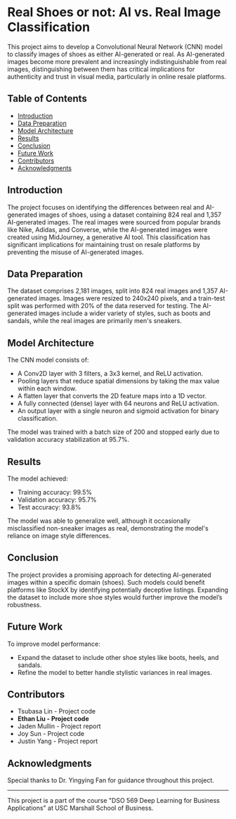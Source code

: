 # Real Shoes or not: AI vs. Real Image Classification

This project aims to develop a Convolutional Neural Network (CNN) model to classify images of shoes as either AI-generated or real. As AI-generated images become more prevalent and increasingly indistinguishable from real images, distinguishing between them has critical implications for authenticity and trust in visual media, particularly in online resale platforms.

## Table of Contents
- [Introduction](#introduction)
- [Data Preparation](#data-preparation)
- [Model Architecture](#model-architecture)
- [Results](#results)
- [Conclusion](#conclusion)
- [Future Work](#future-work)
- [Contributors](#contributors)
- [Acknowledgments](#acknowledgments)

## Introduction

The project focuses on identifying the differences between real and AI-generated images of shoes, using a dataset containing 824 real and 1,357 AI-generated images. The real images were sourced from popular brands like Nike, Adidas, and Converse, while the AI-generated images were created using MidJourney, a generative AI tool. This classification has significant implications for maintaining trust on resale platforms by preventing the misuse of AI-generated images.

## Data Preparation

The dataset comprises 2,181 images, split into 824 real images and 1,357 AI-generated images. Images were resized to 240x240 pixels, and a train-test split was performed with 20% of the data reserved for testing. The AI-generated images include a wider variety of styles, such as boots and sandals, while the real images are primarily men's sneakers.

## Model Architecture

The CNN model consists of:
- A Conv2D layer with 3 filters, a 3x3 kernel, and ReLU activation.
- Pooling layers that reduce spatial dimensions by taking the max value within each window.
- A flatten layer that converts the 2D feature maps into a 1D vector.
- A fully connected (dense) layer with 64 neurons and ReLU activation.
- An output layer with a single neuron and sigmoid activation for binary classification.

The model was trained with a batch size of 200 and stopped early due to validation accuracy stabilization at 95.7%.

## Results

The model achieved:
- Training accuracy: 99.5%
- Validation accuracy: 95.7%
- Test accuracy: 93.8%

The model was able to generalize well, although it occasionally misclassified non-sneaker images as real, demonstrating the model's reliance on image style differences.

## Conclusion

The project provides a promising approach for detecting AI-generated images within a specific domain (shoes). Such models could benefit platforms like StockX by identifying potentially deceptive listings. Expanding the dataset to include more shoe styles would further improve the model’s robustness.

## Future Work

To improve model performance:
- Expand the dataset to include other shoe styles like boots, heels, and sandals.
- Refine the model to better handle stylistic variances in real images.

## Contributors

- Tsubasa Lin - Project code
- **Ethan Liu - Project code**
- Jaden Mullin - Project report
- Joy Sun - Project code
- Justin Yang - Project report

## Acknowledgments

Special thanks to Dr. Yingying Fan for guidance throughout this project.

---

This project is a part of the course "DSO 569 Deep Learning for Business Applications" at USC Marshall School of Business.
